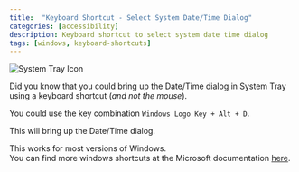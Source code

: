 ```yaml
---
title:  "Keyboard Shortcut - Select System Date/Time Dialog" 
categories: [accessibility]
description: Keyboard shortcut to select system date time dialog
tags: [windows, keyboard-shortcuts]
--- 
```


<p align="left">
<img src="{{ "/assets/img/date-time-dialog.jpg"  | absolute_url }}" alt="System Tray Icon" align="middle"/>
</p>  
  
Did you know that you could bring up the Date/Time dialog in System Tray using a keyboard shortcut (_and not the mouse_).  

You could use the key combination `Windows Logo Key + Alt + D`.

This will bring up the Date/Time dialog.

This works for most versions of Windows.  
You can find more windows shortcuts at the Microsoft documentation [here](https://support.microsoft.com/en-us/help/12445/windows-keyboard-shortcuts).
